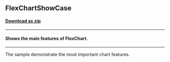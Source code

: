 ## FlexChartShowCase
#### [Download as zip](https://downgit.github.io/#/home?url=https://github.com/GrapeCity/ComponentOne-WPF-Samples/tree/master/NET_4.5.2/C1.WPF.FlexChart/CS/FlexChartShowcase/FlexChartShowcase)
____
#### Shows the main features of FlexChart.
____
The sample demonstrate the most important chart features.
